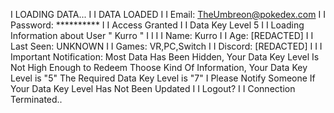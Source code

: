 I LOADING DATA...
I
I DATA LOADED
I
I Email: TheUmbreon@pokedex.com
I
I Password: **********
I
I Access Granted
I
I Data Key Level 5
I
I Loading Information about User " Kurro "
I
I
I
I Name: Kurro
I
I Age: [REDACTED]
I
I Last Seen: UNKNOWN
I
I Games: VR,PC,Switch
I
I Discord: [REDACTED]
I
I
I Important Notification: Most Data Has Been Hidden, Your Data Key Level Is Not High Enough to Redeem Thoose Kind Of Information, Your Data Key Level is "5" The Required Data Key Level is "7"
I Please Notify Someone If Your Data Key Level Has Not Been Updated
I
I Logout?
I
I Connection Terminated..
<!---
Wolfy-ly23/Wolfy-ly23 is a ✨ special ✨ repository because its `README.md` (this file) appears on your GitHub profile.
You can click the Preview link to take a look at your changes.
--->
